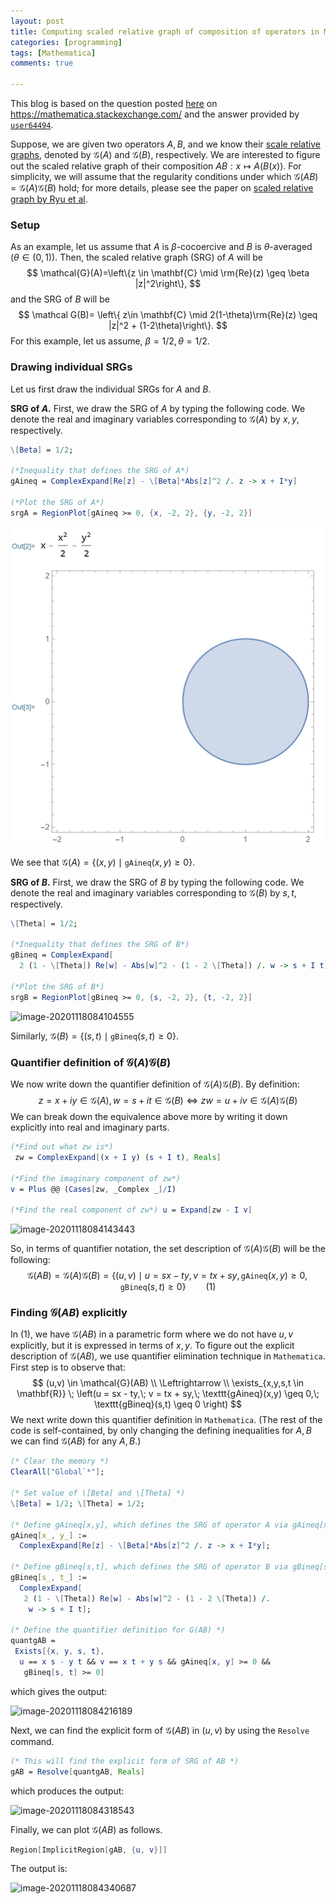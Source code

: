 ```yaml
---
layout: post
title: Computing scaled relative graph of composition of operators in Mathematica
categories: [programming]
tags: [Mathematica]
comments: true

---
```


This blog is based on the question posted [here](https://mathematica.stackexchange.com/questions/233264/plotting-minkowski-product-of-two-sets-in-complex-2d-plane) on https://mathematica.stackexchange.com/ and the answer provided by [`user64494`](https://mathematica.stackexchange.com/users/7152/user64494). 

Suppose, we are given two operators $A,B$, and we know their [scale relative graphs](https://arxiv.org/pdf/1902.09788.pdf), denoted by $\mathcal{G}(A)$ and $\mathcal{G}(B)$, respectively. We are interested to figure out the scaled relative graph of their composition $AB:x\mapsto A(B(x))$. For simplicity, we will assume that the regularity conditions under which $\mathcal{G}(AB)=\mathcal{G}(A)\mathcal{G}(B)$ hold; for more details, please see the paper on [scaled relative graph by Ryu et al](https://arxiv.org/pdf/1902.09788.pdf).  

### Setup

As an example, let us assume that $A$ is $\beta$-cocoercive and $B$ is $\theta$-averaged ($\theta\in (0,1)$). Then, the scaled relative graph (SRG) of $A$ will be
$$
\mathcal{G}(A)=\left\{z \in \mathbf{C} \mid	\rm{Re}(z) \geq \beta |z|^2\right\},
$$
and the SRG of $B$ will be 
$$
\mathcal G(B)= \left\{ z\in \mathbf{C} \mid 2(1-\theta)\rm{Re}(z) \geq |z|^2 + (1-2\theta)\right\}.
$$
For this example, let us assume, $\beta = 1/2, \theta = 1/2$. 

### Drawing individual SRGs

Let us first draw the individual SRGs for $A$ and $B$. 

**SRG of $A$.** First, we draw the SRG of $A$ by typing the following code. We denote the real and imaginary variables corresponding to $\mathcal G(A)$ by $x,y$, respectively. 

```mathematica
\[Beta] = 1/2;

(*Inequality that defines the SRG of A*)
gAineq = ComplexExpand[Re[z] - \[Beta]*Abs[z]^2 /. z -> x + I*y]

(*Plot the SRG of A*)
srgA = RegionPlot[gAineq >= 0, {x, -2, 2}, {y, -2, 2}]
```

![image-20201118084023741](2020-11-17-Computing-composition-of-operators-via-scaled-relative-graph-in-Mathematica.assets/image-20201118084023741.png)

We see that $\mathcal G(A) = \left\{ (x,y) \mid \texttt{gAineq}(x,y) \geq 0\right\}$.

**SRG of $B$.** First, we draw the SRG of $B$ by typing the following code. We denote the real and imaginary variables corresponding to $\mathcal G(B)$ by $s,t$, respectively. 

```mathematica 
\[Theta] = 1/2;

(*Inequality that defines the SRG of B*) 
gBineq = ComplexExpand[
  2 (1 - \[Theta]) Re[w] - Abs[w]^2 - (1 - 2 \[Theta]) /. w -> s + I t]

(*Plot the SRG of B*)
srgB = RegionPlot[gBineq >= 0, {s, -2, 2}, {t, -2, 2}]
```

![image-20201118084104555](2020-11-17-Computing-composition-of-operators-via-scaled-relative-graph-in-Mathematica.assets/image-20201118084104555.png)

Similarly, $\mathcal G(B) = \left\{ (s,t) \mid \texttt{gBineq}(s,t) \geq 0\right\}$.

### Quantifier definition of $\mathcal {G}(A) \mathcal {G}(B)$

We now write down the quantifier definition of $\mathcal {G}(A) \mathcal {G}(B)$. By definition: 
$$
z=x+ i y \in \mathcal {G}(A), w=s+it\in \mathcal{G}(B)\Leftrightarrow zw = u + iv \in \mathcal {G}(A) \mathcal {G}(B)
$$
We can break down the equivalence above more by writing it down explicitly into real and imaginary parts.

```mathematica
(*Find out what zw is*)
 zw = ComplexExpand[(x + I y) (s + I t), Reals]

(*Find the imaginary component of zw*) 
v = Plus @@ (Cases[zw, _Complex _]/I)

(*Find the real component of zw*) u = Expand[zw - I v]
```

![image-20201118084143443](2020-11-17-Computing-composition-of-operators-via-scaled-relative-graph-in-Mathematica.assets/image-20201118084143443.png)

So, in terms of quantifier notation, the set description of $\mathcal {G}(A) \mathcal {G}(B)$ will be the following:
$$
\mathcal{G}(AB) = \mathcal {G}(A) \mathcal {G}(B) = \left\{ (u,v) \mid u = sx - ty, v = tx + sy, \texttt{gAineq}(x,y) \geq 0, \texttt{gBineq}(s,t) \geq 0\right \} \qquad (1)
$$

### Finding $\mathcal{G}(AB)$ explicitly

In $(1)$, we have $\mathcal{G}(AB)$ in a parametric form where we do not have $u,v$ explicitly, but it is expressed in terms of $x,y$. To figure out the explicit description of $\mathcal{G}(AB)$, we use quantifier elimination technique in `Mathematica`. First step is to observe that: 
$$
(u,v) \in \mathcal{G}(AB)  \\
\Leftrightarrow \\
\exists_{x,y,s,t \in \mathbf{R}} \; \left(u = sx - ty,\; v = tx + sy,\; \texttt{gAineq}(x,y) \geq 0,\; \texttt{gBineq}(s,t) \geq 0 \right)
$$
We next write down this quantifier definition in `Mathematica`. (The rest of the code is self-contained, by only changing the defining inequalities for $A,B$ we can find  $\mathcal{G}(AB)$ for any $A,B$.)

```mathematica
(* Clear the memory *)
ClearAll["Global`*"];

(* Set value of \[Beta] and \[Theta] *)
\[Beta] = 1/2; \[Theta] = 1/2;

(* Define gAineq[x,y], which defines the SRG of operator A via gAineq[x,y] >= 0 *)
gAineq[x_, y_] := 
  ComplexExpand[Re[z] - \[Beta]*Abs[z]^2 /. z -> x + I*y];

(* Define gBineq[s,t], which defines the SRG of operator B via gBineq[s,t] >= 0 *)
gBineq[s_, t_] := 
  ComplexExpand[
   2 (1 - \[Theta]) Re[w] - Abs[w]^2 - (1 - 2 \[Theta]) /. 
    w -> s + I t];

(* Define the quantifier definition for G(AB) *)
quantgAB = 
 Exists[{x, y, s, t}, 
  u == x s - y t && v == x t + y s && gAineq[x, y] >= 0 && 
   gBineq[s, t] >= 0]
```

which gives the output: 

![image-20201118084216189](2020-11-17-Computing-composition-of-operators-via-scaled-relative-graph-in-Mathematica.assets/image-20201118084216189.png)

Next, we can find the explicit form of $\mathcal{G}(AB)$ in $(u,v)$ by using the `Resolve` command.

```mathematica
(* This will find the explicit form of SRG of AB *)
gAB = Resolve[quantgAB, Reals]
```

which produces the output: 

![image-20201118084318543](2020-11-17-Computing-composition-of-operators-via-scaled-relative-graph-in-Mathematica.assets/image-20201118084318543.png)

Finally, we can plot $\mathcal{G}(AB)$ as follows.

```mathematica
Region[ImplicitRegion[gAB, {u, v}]]
```

The output is: 

![image-20201118084340687](2020-11-17-Computing-composition-of-operators-via-scaled-relative-graph-in-Mathematica.assets/image-20201118084340687.png)



